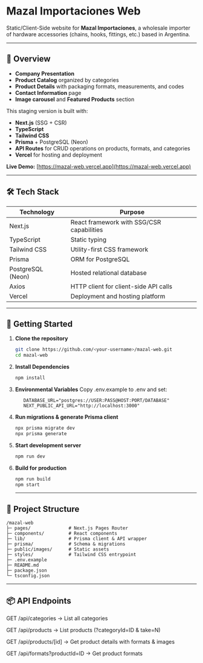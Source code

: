 # Mazal Importaciones Web

Static/Client-Side website for **Mazal Importaciones**, a wholesale importer of hardware accessories (chains, hooks, fittings, etc.) based in Argentina.

---

## 📝 Overview

- **Company Presentation**
- **Product Catalog** organized by categories
- **Product Details** with packaging formats, measurements, and codes
- **Contact Information** page
- **Image carousel** and **Featured Products** section

This staging version is built with:

- **Next.js** (SSG + CSR)
- **TypeScript**
- **Tailwind CSS**
- **Prisma** + PostgreSQL (Neon)
- **API Routes** for CRUD operations on products, formats, and categories
- **Vercel** for hosting and deployment

**Live Demo:** [https://mazal-web.vercel.app](https://mazal-web.vercel.app)

---

## 🛠️ Tech Stack

| Technology        | Purpose                                   |
| ----------------- | ----------------------------------------- |
| Next.js           | React framework with SSG/CSR capabilities |
| TypeScript        | Static typing                             |
| Tailwind CSS      | Utility-first CSS framework               |
| Prisma            | ORM for PostgreSQL                        |
| PostgreSQL (Neon) | Hosted relational database                |
| Axios             | HTTP client for client-side API calls     |
| Vercel            | Deployment and hosting platform           |

---

## 🚀 Getting Started

1. **Clone the repository**

   ```bash
   git clone https://github.com/<your-username>/mazal-web.git
   cd mazal-web
   ```

2. **Install Dependencies**

   ```bash
   npm install
   ```

3. **Environmental Variables**
   Copy .env.example to .env and set:

   ```env
      DATABASE_URL="postgres://USER:PASS@HOST:PORT/DATABASE"
      NEXT_PUBLIC_API_URL="http://localhost:3000"
   ```

4. **Run migrations & generate Prisma client**

   ```bash
   npx prisma migrate dev
   npx prisma generate
   ```

5. **Start development server**

   ```bash
   npm run dev
   ```

6. **Build for production**

   ```bash
   npm run build
   npm start
   ```

   ***

## 🔧 Project Structure

```text
/mazal-web
├─ pages/              # Next.js Pages Router
├─ components/         # React components
├─ lib/                # Prisma client & API wrapper
├─ prisma/             # Schema & migrations
├─ public/images/      # Static assets
├─ styles/             # Tailwind CSS entrypoint
├─ .env.example
├─ README.md
├─ package.json
└─ tsconfig.json
```

---

## 📦 API Endpoints

GET /api/categories → List all categories

GET /api/products → List products (?categoryId=ID & take=N)

GET /api/products/[id] → Get product details with formats & images

GET /api/formats?productId=ID → Get product formats

```

```
